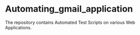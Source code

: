 # Automating_gmail_application
The repository contains Automated Test Scripts on various Web Applications.
